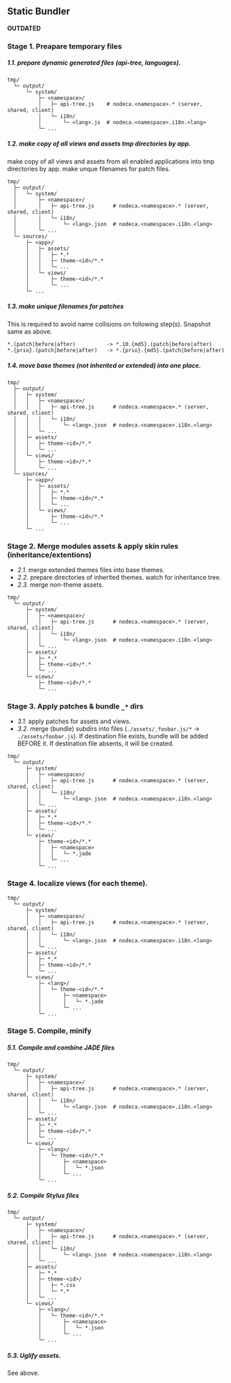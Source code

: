 Static Bundler
--------------

**OUTDATED**

### Stage 1. Preapare temporary files

##### 1.1. prepare dynamic generated files (api-tree, languages).

```
tmp/
  └─ output/
      └─ system/
          ├─ <namespace>/
          │   ├─ api-tree.js    # nodeca.<namespace>.* (server, shared, client)
          │   └─ i18n/
          │       └─ <lang>.js  # nodeca.<namespace>.i18n.<lang>
          └─ ...
```


##### 1.2. make copy of all views and assets tmp directories by app.

make copy of all views and assets from all enabled applications into
tmp directories by app. make unque filenames for patch files.

```
tmp/
  ├─ output/
  │   └─ system/
  │       ├─ <namespace>/
  │       │   ├─ api-tree.js      # nodeca.<namespace>.* (server, shared, client)
  │       │   └─ i18n/
  │       │       └─ <lang>.json  # nodeca.<namespace>.i18n.<lang>
  │       └─ ...
  └─ sources/
      ├─ <app>/
      │   ├─ assets/
      │   │   ├─ *.*
      │   │   ├─ theme-<id>/*.*
      │   │   └─ ...
      │   └─ views/
      │       ├─ theme-<id>/*.*
      │       └─ ...
      └─ ...
```


##### 1.3. make unique filenames for patches

This is required to avoid name collisions on following step(s).
Snapshot same as above.

    *.(patch|before|after)          -> *.10.{md5}.(patch|before|after)
    *.{prio}.(patch|before|after)   -> *.{prio}.{md5}.(patch|before|after)


##### 1.4. move base themes (not inherited or extended) into one place.

```
tmp/
  ├─ output/
  │   ├─ system/
  │   │   ├─ <namespace>/
  │   │   │   ├─ api-tree.js      # nodeca.<namespace>.* (server, shared, client)
  │   │   │   └─ i18n/
  │   │   │       └─ <lang>.json  # nodeca.<namespace>.i18n.<lang>
  │   │   └─ ...
  │   ├─ assets/
  │   │   ├─ theme-<id>/*.*
  │   │   └─ ...
  │   └─ views/
  │       ├─ theme-<id>/*.*
  │       └─ ...
  └─ sources/
      ├─ <app>/
      │   ├─ assets/
      │   │   ├─ *.*
      │   │   ├─ theme-<id>/*.*
      │   │   └─ ...
      │   └─ views/
      │       ├─ theme-<id>/*.*
      │       └─ ...
      └─ ...
```


### Stage 2. Merge modules assets & apply skin rules (inheritance/extentions)

- *2.1.* merge extended themes files into base themes.
- *2.2.* prepare directories of inherited themes. watch for inheritance tree.
- *2.3.* merge non-theme assets. 

```
tmp/
  └─ output/
      ├─ system/
      │   ├─ <namespace>/
      │   │   ├─ api-tree.js      # nodeca.<namespace>.* (server, shared, client)
      │   │   └─ i18n/
      │   │       └─ <lang>.json  # nodeca.<namespace>.i18n.<lang>
      │   └─ ...
      ├─ assets/
      │   ├─ *.*
      │   ├─ theme-<id>/*.*
      │   └─ ...
      └─ views/
          ├─ theme-<id>/*.*
          └─ ...
```


### Stage 3. Apply patches & bundle `_*` dirs

- *3.1.* apply patches for assets and views.
- *3.2.* merge (bundle) subdirs into files (`./assets/_foobar.js/*` -> `./assets/foobar.js`). If destination file exists,
  bundle will be added BEFORE it. If destination file absents, it will be created.

```
tmp/
  └─ output/
      ├─ system/
      │   ├─ <namespace>/
      │   │   ├─ api-tree.js      # nodeca.<namespace>.* (server, shared, client)
      │   │   └─ i18n/
      │   │       └─ <lang>.json  # nodeca.<namespace>.i18n.<lang>
      │   └─ ...
      ├─ assets/
      │   ├─ *.*
      │   ├─ theme-<id>/*.*
      │   └─ ...
      └─ views/
          ├─ theme-<id>/*.*
          │   ├─ <namespace>
          │   │   └─ *.jade
          │   └─ ...
          └─ ...
```


### Stage 4. localize views (for each theme).

```
tmp/
  └─ output/
      ├─ system/
      │   ├─ <namespace>/
      │   │   ├─ api-tree.js      # nodeca.<namespace>.* (server, shared, client)
      │   │   └─ i18n/
      │   │       └─ <lang>.json  # nodeca.<namespace>.i18n.<lang>
      │   └─ ...
      ├─ assets/
      │   ├─ *.*
      │   ├─ theme-<id>/*.*
      │   └─ ...
      └─ views/
          ├─ <lang>/
          │   └─ theme-<id>/*.*
          │       ├─ <namespace>
          │       │   └─ *.jade
          │       └─ ...
          └─ ...
```


### Stage 5. Compile, minify

##### 5.1. Compile and combine JADE files

```
tmp/
  └─ output/
      ├─ system/
      │   ├─ <namespace>/
      │   │   ├─ api-tree.js      # nodeca.<namespace>.* (server, shared, client)
      │   │   └─ i18n/
      │   │       └─ <lang>.json  # nodeca.<namespace>.i18n.<lang>
      │   └─ ...
      ├─ assets/
      │   ├─ *.*
      │   ├─ theme-<id>/*.*
      │   └─ ...
      └─ views/
          ├─ <lang>/
          │   └─ theme-<id>/*.*
          │       ├─ <namespace>
          │       │   └─ *.json
          │       └─ ...
          └─ ...
```

##### 5.2. Compile Stylus files

```
tmp/
  └─ output/
      ├─ system/
      │   ├─ <namespace>/
      │   │   ├─ api-tree.js      # nodeca.<namespace>.* (server, shared, client)
      │   │   └─ i18n/
      │   │       └─ <lang>.json  # nodeca.<namespace>.i18n.<lang>
      │   └─ ...
      ├─ assets/
      │   ├─ *.*
      │   ├─ theme-<id>/
      │   │   ├─ *.css
      │   │   └─ *.*
      │   └─ ...
      └─ views/
          ├─ <lang>/
          │   └─ theme-<id>/*.*
          │       ├─ <namespace>
          │       │   └─ *.json
          │       └─ ...
          └─ ...
```

##### 5.3. Uglify assets.

See above.

